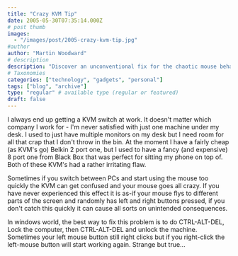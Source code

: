 ```yaml
---
title: "Crazy KVM Tip"
date: 2005-05-30T07:35:14.000Z
# post thumb
images:
  - "/images/post/2005-crazy-kvm-tip.jpg"
#author
author: "Martin Woodward"
# description
description: "Discover an unconventional fix for the chaotic mouse behaviour caused by KVM switches that can save your sanity at work."
# Taxonomies
categories: ["technology", "gadgets", "personal"]
tags: ["blog", "archive"]
type: "regular" # available type (regular or featured)
draft: false
---
```


I always end up getting a KVM switch at work. It doesn't matter which company I work for - I'm never satisfied with just one machine under my desk. I used to just have multiple monitors on my desk but I need room for all that crap that I don't throw in the bin. At the moment I have a fairly cheap (as KVM's go) Belkin 2 port one, but I used to have a fancy (and expensive) 8 port one from Black Box that was perfect for sitting my phone on top of. Both of these KVM's had a rather irritating flaw.

Sometimes if you switch between PCs and start using the mouse too quickly the KVM can get confused and your mouse goes all crazy. If you have never experienced this effect it is as-if your mouse flys to different parts of the screen and randomly has left and right buttons pressed, if you don't catch this quickly it can cause all sorts on unintended consequences.

In windows world, the best way to fix this problem is to do CTRL-ALT-DEL, Lock the computer, then CTRL-ALT-DEL and unlock the machine. Sometimes your left mouse button still right clicks but if you right-click the left-mouse button will start working again. Strange but true...
